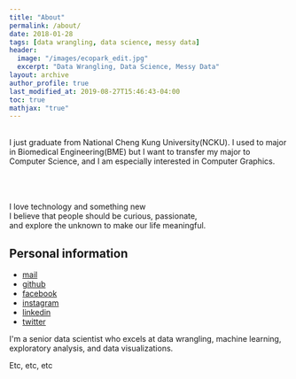 ```yaml
---
title: "About"
permalink: /about/
date: 2018-01-28
tags: [data wrangling, data science, messy data]
header:
  image: "/images/ecopark_edit.jpg"
  excerpt: "Data Wrangling, Data Science, Messy Data"
layout: archive
author_profile: true
last_modified_at: 2019-08-27T15:46:43-04:00
toc: true
mathjax: "true"
---
```



<br>
I just graduate from National Cheng Kung University(NCKU).
I used to major in Biomedical Engineering(BME) but I want to transfer my major to Computer Science, 
and I am especially interested in Computer Graphics.

<br><br><br>
I love technology and something new <br>
I believe that people should be curious, passionate, <br>
and explore the unknown to make our life meaningful.

## Personal information

* [mail](mailto:martin33156@gmail.com)
* [github](https://github.com/genius92606)
* [facebook](https://www.facebook.com/profile.php?id=100000413662587&ref=bookmarks)
* [instagram](https://www.instagram.com/dream_fall92606/)
* [linkedin](https://www.linkedin.com/in/martin-lee-b02b08135/)
* [twitter](https://twitter.com/genius92606)

I'm a senior data scientist who excels at data wrangling, machine learning, exploratory analysis, and data visualizations.

Etc, etc, etc

